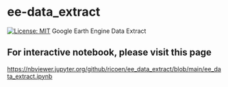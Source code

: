 # ee-data_extract
[![License: MIT](https://img.shields.io/badge/License-MIT-yellow.svg)](https://opensource.org/licenses/MIT)
Google Earth Engine Data Extract

## For interactive notebook, please visit this page
https://nbviewer.jupyter.org/github/ricoen/ee_data_extract/blob/main/ee_data_extract.ipynb
